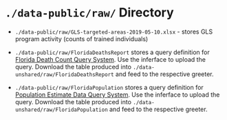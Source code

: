 `./data-public/raw/` Directory
=========

- `./data-public/raw/GLS-targeted-areas-2019-05-10.xlsx` - stores GLS program activity (counts of trained individuals)

- `./data-public/raw/FloridaDeathsReport` stores a query definition for [Florida Death Count Query System](http://www.flhealthcharts.com/FLQUERY/Death/DeathCount.aspx). Use the inferface to upload the query. Download the table produced into `./data-unshared/raw/FloridaDeathsReport` and feed to the respective greeter. 

- `./data-public/raw/FloridaPopulation` stores a query definition for [Population Estimate Data Query System](http://www.flhealthcharts.com/FLQUERY/Population/PopulationRpt.aspx). Use the inferface to upload the query. Download the table produced into `./data-unshared/raw/FloridaPopulation` and feed to the respective greeter. 

